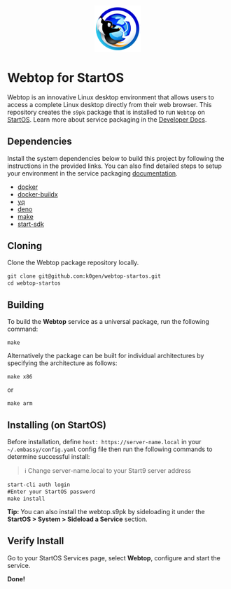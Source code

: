 <p align="center">
  <img src="icon.png" alt="Project Logo" width="21%">
</p>

# Webtop for StartOS

Webtop is an innovative Linux desktop environment that allows users to access a complete Linux desktop directly from their web browser. This repository creates the `s9pk` package that is installed to run `Webtop` on [StartOS](https://github.com/Start9Labs/start-os/). Learn more about service packaging in the [Developer Docs](https://start9.com/latest/developer-docs/).

## Dependencies

Install the system dependencies below to build this project by following the instructions in the provided links. You can also find detailed steps to setup your environment in the service packaging [documentation](https://docs.start9.com/latest/developer-docs/packaging#development-environment).

- [docker](https://docs.docker.com/get-docker)
- [docker-buildx](https://docs.docker.com/buildx/working-with-buildx/)
- [yq](https://mikefarah.gitbook.io/yq)
- [deno](https://deno.land/)
- [make](https://www.gnu.org/software/make/)
- [start-sdk](https://github.com/Start9Labs/start-os/tree/sdk)

## Cloning

Clone the Webtop package repository locally.

```
git clone git@github.com:k0gen/webtop-startos.git
cd webtop-startos
```

## Building

To build the **Webtop** service as a universal package, run the following command:

```
make
```

Alternatively the package can be built for individual architectures by specifying the architecture as follows:

```
make x86
```

or

```
make arm
```

## Installing (on StartOS)

Before installation, define `host: https://server-name.local` in your `~/.embassy/config.yaml` config file then run the following commands to determine successful install:

> :information_source: Change server-name.local to your Start9 server address

```
start-cli auth login
#Enter your StartOS password
make install
```

**Tip:** You can also install the webtop.s9pk by sideloading it under the **StartOS > System > Sideload a Service** section.

## Verify Install

Go to your StartOS Services page, select **Webtop**, configure and start the service.

**Done!**
